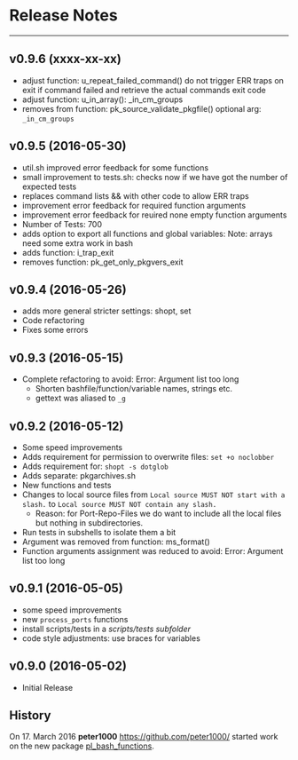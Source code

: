 # Release Notes


---


## v0.9.6 (xxxx-xx-xx)

* adjust function: u_repeat_failed_command() do not trigger ERR traps on exit if command failed
    and retrieve the actual commands exit code
* adjust function: u_in_array(): _in_cm_groups
* removes from function: pk_source_validate_pkgfile() optional arg: `_in_cm_groups`


## v0.9.5 (2016-05-30)

* util.sh improved error feedback for some functions
* small improvement to tests.sh: checks now if we have got the number of expected tests
* replaces command lists && with other code to allow ERR traps
* improvement error feedback for required function arguments
* improvement error feedback for reuired none empty function arguments
* Number of Tests: 700
* adds option to export all functions and global variables: 
    Note: arrays need some extra work in bash
* adds function: i_trap_exit
* removes function: pk_get_only_pkgvers_exit


## v0.9.4 (2016-05-26)

* adds more general stricter settings: shopt, set
* Code refactoring
* Fixes some errors


## v0.9.3 (2016-05-15)

* Complete refactoring to avoid: Error: Argument list too long
    * Shorten bashfile/function/variable names, strings etc.
    * gettext was aliased to `_g`


## v0.9.2 (2016-05-12)

* Some speed improvements
* Adds requirement for permission to overwrite files: `set +o noclobber`
* Adds requirement for: `shopt -s dotglob`
* Adds separate: pkgarchives.sh
* New functions and tests
* Changes to local source files from `Local source MUST NOT start with a slash.` to `Local source MUST NOT contain any slash.`
    * Reason: for Port-Repo-Files we do want to include all the local files but nothing in subdirectories.
* Run tests in subshells to isolate them a bit
* Argument was removed from function: ms_format()
* Function arguments assignment was reduced to avoid: Error: Argument list too long


## v0.9.1 (2016-05-05)

* some speed improvements
* new `process_ports` functions
* install scripts/tests in a *scripts/tests subfolder*
* code style adjustments: use braces for variables


## v0.9.0 (2016-05-02)

* Initial Release


## History

On 17. March 2016 **peter1000** <https://github.com/peter1000/> started work on the new package
[pl_bash_functions](https://github.com/P-Linux/pl_bash_functions).
